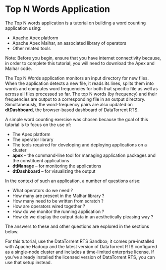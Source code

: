 Top N Words Application
=======================

The Top N words application is a tutorial on building a word counting application using:

-   Apache Apex platform
-   Apache Apex Malhar, an associated library of operators
-   Other related tools

Note: Before you begin, ensure that you have internet connectivity
because, in order to complete this tutorial, you will need to download
the Apex and Malhar code.

The Top N Words application monitors an input directory for new
files. When the application detects a new file, it reads its lines,
splits them into words and computes word frequencies for both that specific file
as well as across all files processed so far. The top N words (by
frequency) and their frequencies are output to a corresponding file in
an output directory. Simultaneously, the word-frequency pairs are also
updated on **dtDashboard**, the browser-based dashboard of DataTorrent RTS.

A simple word counting exercise was chosen because the goal of this tutorial is to focus on the use of:

-   The Apex platform
-   The operator library
-   The tools required for developing and deploying
    applications on a cluster
-   **apex** &ndash; the command-line tool for managing
    application packages and the constituent applications
-   **dtManage** &ndash; for monitoring the applications
-   **dtDashboard** &ndash; for visualizing the output

In the context of such an application, a number of questions arise:

-   What operators do we need ?
-   How many are present in the Malhar library ?
-   How many need to be written from scratch ?
-   How are operators wired together ?
-   How do we monitor the running application ?
-   How do we display the output data in an aesthetically pleasing way ?

The answers to these and other questions are explored in the sections below.

For this tutorial, use the DataTorrent RTS Sandbox; it comes pre-installed
with Apache Hadoop and the latest version of DataTorrent RTS configured as a single-node
cluster and includes a time-limited enterprise license. If you've already installed the licensed version of DataTorrent RTS, you
can use that setup instead.
